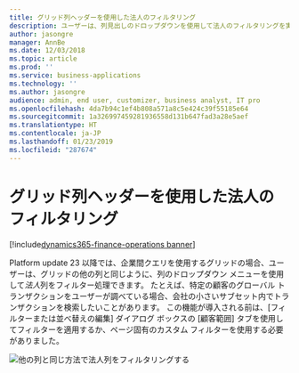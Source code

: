 ```yaml
---
title: グリッド列ヘッダーを使用した法人のフィルタリング
description: ユーザーは、列見出しのドロップダウンを使用して法人のフィルタリングを実行できます。
author: jasongre
manager: AnnBe
ms.date: 12/03/2018
ms.topic: article
ms.prod: ''
ms.service: business-applications
ms.technology: ''
ms.author: jasongre
audience: admin, end user, customizer, business analyst, IT pro
ms.openlocfilehash: 4da7b94c1ef4b808a571a8c5e424c39f55185e64
ms.sourcegitcommit: 1a326997459281936558d131b647fad3a28e5aef
ms.translationtype: HT
ms.contentlocale: ja-JP
ms.lasthandoff: 01/23/2019
ms.locfileid: "287674"
---
```

# <a name="legal-entity-filtering-using-grid-column-headers"></a>グリッド列ヘッダーを使用した法人のフィルタリング 

[!include[dynamics365-finance-operations banner](../includes/dynamics365-finance-operations.md)]

Platform update 23 以降では、企業間クエリを使用するグリッドの場合、ユーザーは、グリッドの他の列と同じように、列のドロップダウン メニューを使用して*法人*列をフィルター処理できます。 たとえば、特定の顧客のグローバル トランザクションをユーザーが調べている場合、会社の小さいサブセット内でトランザクションを検索したいことがあります。 この機能が導入される前は、[フィルターまたは並べ替えの編集] ダイアログ ボックスの [顧客範囲] タブを使用してフィルターを適用するか、ページ固有のカスタム フィルターを使用する必要がありました。  

![他の列と同じ方法で法人列をフィルタリングする](media/legalEntityFiltering.png  "他の列と同じ方法で法人列をフィルタリングする")

